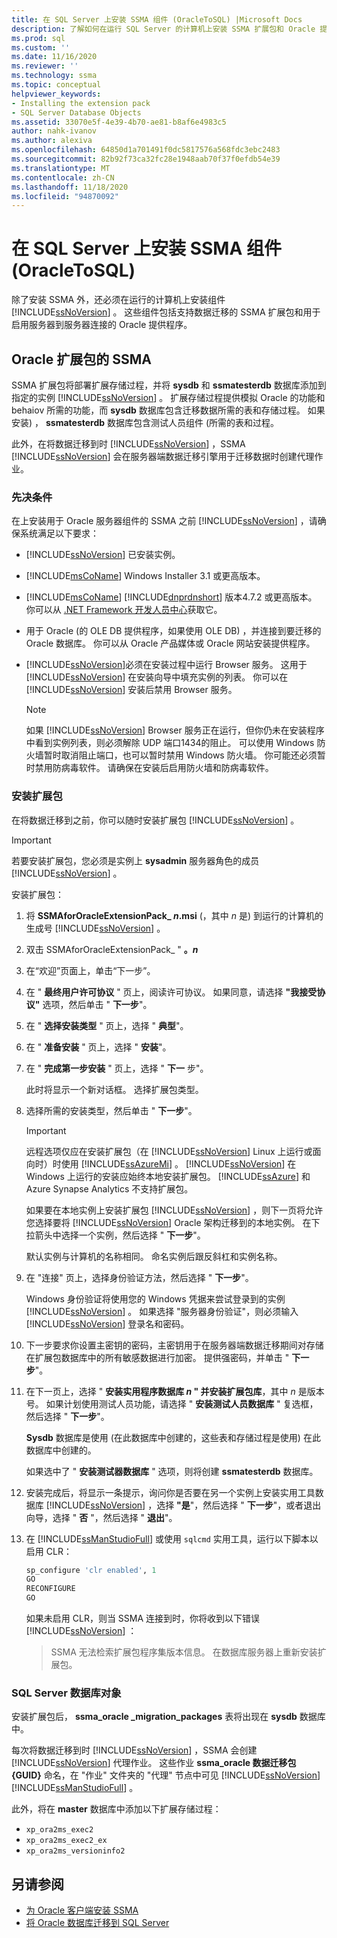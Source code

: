 ```yaml
---
title: 在 SQL Server 上安装 SSMA 组件 (OracleToSQL) |Microsoft Docs
description: 了解如何在运行 SQL Server 的计算机上安装 SSMA 扩展包和 Oracle 提供程序以支持 Oracle 数据库转换。
ms.prod: sql
ms.custom: ''
ms.date: 11/16/2020
ms.reviewer: ''
ms.technology: ssma
ms.topic: conceptual
helpviewer_keywords:
- Installing the extension pack
- SQL Server Database Objects
ms.assetid: 33070e5f-4e39-4b70-ae81-b8af6e4983c5
author: nahk-ivanov
ms.author: alexiva
ms.openlocfilehash: 64850d1a701491f0dc5817576a568fdc3ebc2483
ms.sourcegitcommit: 82b92f73ca32fc28e1948aab70f37f0efdb54e39
ms.translationtype: MT
ms.contentlocale: zh-CN
ms.lasthandoff: 11/18/2020
ms.locfileid: "94870092"
---
```

# <a name="installing-ssma-components-on-sql-server-oracletosql"></a>在 SQL Server 上安装 SSMA 组件 (OracleToSQL) 

除了安装 SSMA 外，还必须在运行的计算机上安装组件 [!INCLUDE[ssNoVersion](../../includes/ssnoversion-md.md)] 。 这些组件包括支持数据迁移的 SSMA 扩展包和用于启用服务器到服务器连接的 Oracle 提供程序。

## <a name="ssma-for-oracle-extension-pack"></a>Oracle 扩展包的 SSMA

SSMA 扩展包将部署扩展存储过程，并将 **sysdb** 和 **ssmatesterdb** 数据库添加到指定的实例 [!INCLUDE[ssNoVersion](../../includes/ssnoversion-md.md)] 。 扩展存储过程提供模拟 Oracle 的功能和 behaiov 所需的功能，而 **sysdb** 数据库包含迁移数据所需的表和存储过程。 如果安装) ， **ssmatesterdb** 数据库包含测试人员组件 (所需的表和过程。

此外，在将数据迁移到时 [!INCLUDE[ssNoVersion](../../includes/ssnoversion-md.md)] ，SSMA [!INCLUDE[ssNoVersion](../../includes/ssnoversion-md.md)] 会在服务器端数据迁移引擎用于迁移数据时创建代理作业。

### <a name="prerequisites"></a>先决条件

在上安装用于 Oracle 服务器组件的 SSMA 之前 [!INCLUDE[ssNoVersion](../../includes/ssnoversion-md.md)] ，请确保系统满足以下要求：

- [!INCLUDE[ssNoVersion](../../includes/ssnoversion-md.md)] 已安装实例。
- [!INCLUDE[msCoName](../../includes/msconame_md.md)] Windows Installer 3.1 或更高版本。
- [!INCLUDE[msCoName](../../includes/msconame_md.md)] [!INCLUDE[dnprdnshort](../../includes/dnprdnshort_md.md)] 版本4.7.2 或更高版本。 你可以从 [.NET Framework 开发人员中心](https://go.microsoft.com/fwlink/?LinkId=48882)获取它。
- 用于 Oracle (的 OLE DB 提供程序，如果使用 OLE DB) ，并连接到要迁移的 Oracle 数据库。 你可以从 Oracle 产品媒体或 Oracle 网站安装提供程序。
- [!INCLUDE[ssNoVersion](../../includes/ssnoversion-md.md)]必须在安装过程中运行 Browser 服务。 这用于 [!INCLUDE[ssNoVersion](../../includes/ssnoversion-md.md)] 在安装向导中填充实例的列表。 你可以在 [!INCLUDE[ssNoVersion](../../includes/ssnoversion-md.md)] 安装后禁用 Browser 服务。

  > [!NOTE]
  > 如果 [!INCLUDE[ssNoVersion](../../includes/ssnoversion-md.md)] Browser 服务正在运行，但你仍未在安装程序中看到实例列表，则必须解除 UDP 端口1434的阻止。 可以使用 Windows 防火墙暂时取消阻止端口，也可以暂时禁用 Windows 防火墙。 你可能还必须暂时禁用防病毒软件。 请确保在安装后启用防火墙和防病毒软件。

### <a name="installing-the-extension-pack"></a>安装扩展包

在将数据迁移到之前，你可以随时安装扩展包 [!INCLUDE[ssNoVersion](../../includes/ssnoversion-md.md)] 。

> [!IMPORTANT]
> 若要安装扩展包，您必须是实例上 **sysadmin** 服务器角色的成员 [!INCLUDE[ssNoVersion](../../includes/ssnoversion-md.md)] 。

安装扩展包：

1. 将 **SSMAforOracleExtensionPack_ *n*.msi** (，其中 *n* 是) 到运行的计算机的生成号 [!INCLUDE[ssNoVersion](../../includes/ssnoversion-md.md)] 。
2. 双击 SSMAforOracleExtensionPack_ " **。*n***
3. 在“欢迎”页面上，单击“下一步”。 
4. 在 " **最终用户许可协议** " 页上，阅读许可协议。 如果同意，请选择 **"我接受协议"** 选项，然后单击 " **下一步**"。
5. 在 " **选择安装类型** " 页上，选择 " **典型**"。
6. 在 " **准备安装** " 页上，选择 " **安装**"。
7. 在 " **完成第一步安装** " 页上，选择 " **下一** 步"。
  
   此时将显示一个新对话框。 选择扩展包类型。
  
8. 选择所需的安装类型，然后单击 " **下一步**"。

   > [!IMPORTANT]
   > 远程选项仅应在安装扩展包（在 [!INCLUDE[ssNoVersion](../../includes/ssnoversion-md.md)] Linux 上运行或面向时）时使用 [!INCLUDE[ssAzureMi](../../includes/ssazuremi_md.md)] 。 [!INCLUDE[ssNoVersion](../../includes/ssnoversion-md.md)] 在 Windows 上运行的安装应始终本地安装扩展包。 [!INCLUDE[ssAzure](../../includes/ssazure_md.md)] 和 Azure Synapse Analytics 不支持扩展包。

   如果要在本地实例上安装扩展包 [!INCLUDE[ssNoVersion](../../includes/ssnoversion-md.md)] ，则下一页将允许您选择要将 [!INCLUDE[ssNoVersion](../../includes/ssnoversion-md.md)] Oracle 架构迁移到的本地实例。 在下拉箭头中选择一个实例，然后选择 " **下一步**"。

   默认实例与计算机的名称相同。 命名实例后跟反斜杠和实例名称。

9. 在 "连接" 页上，选择身份验证方法，然后选择 " **下一步**"。

   Windows 身份验证将使用您的 Windows 凭据来尝试登录到的实例 [!INCLUDE[ssNoVersion](../../includes/ssnoversion-md.md)] 。 如果选择 "服务器身份验证"，则必须输入 [!INCLUDE[ssNoVersion](../../includes/ssnoversion-md.md)] 登录名和密码。

10. 下一步要求你设置主密钥的密码，主密钥用于在服务器端数据迁移期间对存储在扩展包数据库中的所有敏感数据进行加密。 提供强密码，并单击 " **下一步**"。

11. 在下一页上，选择 " **安装实用程序数据库 *n* " 并安装扩展包库**，其中 *n* 是版本号。 如果计划使用测试人员功能，请选择 " **安装测试人员数据库** " 复选框，然后选择 " **下一步**"。

    **Sysdb** 数据库是使用 (在此数据库中创建的，这些表和存储过程是使用) 在此数据库中创建的。

    如果选中了 " **安装测试器数据库** " 选项，则将创建 **ssmatesterdb** 数据库。

12. 安装完成后，将显示一条提示，询问你是否要在另一个实例上安装实用工具数据库 [!INCLUDE[ssNoVersion](../../includes/ssnoversion-md.md)] ，选择 **"是**"，然后选择 " **下一步**"，或者退出向导，选择 " **否** "，然后选择 " **退出**"。

13. 在 [!INCLUDE[ssManStudioFull](../../includes/ssmanstudiofull-md.md)] 或使用 `sqlcmd` 实用工具，运行以下脚本以启用 CLR：

    ```sql
    sp_configure 'clr enabled', 1
    GO
    RECONFIGURE
    GO
    ```

    如果未启用 CLR，则当 SSMA 连接到时，你将收到以下错误 [!INCLUDE[ssNoVersion](../../includes/ssnoversion-md.md)] ：

    > SSMA 无法检索扩展包程序集版本信息。 在数据库服务器上重新安装扩展包。

### <a name="sql-server-database-objects"></a>SQL Server 数据库对象

安装扩展包后， **ssma_oracle _migration_packages** 表将出现在 **sysdb** 数据库中。

每次将数据迁移到时 [!INCLUDE[ssNoVersion](../../includes/ssnoversion-md.md)] ，SSMA 会创建 [!INCLUDE[ssNoVersion](../../includes/ssnoversion-md.md)] 代理作业。 这些作业 **ssma_oracle 数据迁移包 {GUID}** 命名，在 "作业" 文件夹的 "代理" 节点中可见 [!INCLUDE[ssNoVersion](../../includes/ssnoversion-md.md)] [!INCLUDE[ssManStudioFull](../../includes/ssmanstudiofull-md.md)] 。

此外，将在 **master** 数据库中添加以下扩展存储过程：

- `xp_ora2ms_exec2`
- `xp_ora2ms_exec2_ex`
- `xp_ora2ms_versioninfo2`

## <a name="see-also"></a>另请参阅

- [为 Oracle 客户端安装 SSMA](../../ssma/oracle/installing-ssma-for-oracle-client-oracletosql.md)
- [将 Oracle 数据库迁移到 SQL Server](../../ssma/oracle/migrating-oracle-databases-to-sql-server-oracletosql.md)
